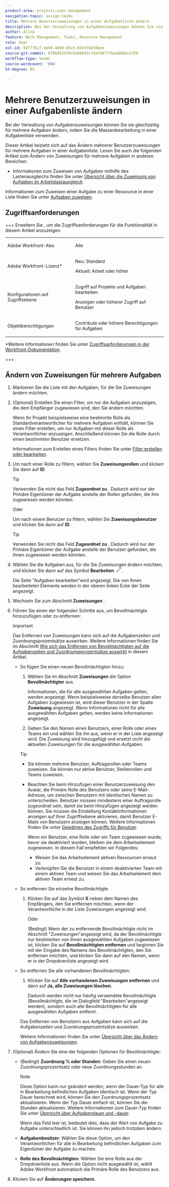 ```yaml
---
product-area: projects;user-management
navigation-topic: assign-tasks
title: Mehrere Benutzerzuweisungen in einer Aufgabenliste ändern
description: Bei der Verwaltung von Aufgabenzuweisungen können Sie sie gleichzeitig für mehrere Aufgaben ändern, indem Sie die Massenbearbeitung in einer Aufgabenliste verwenden.
author: Alina
feature: Work Management, Tasks, Resource Management
role: User
exl-id: 04f7761f-da94-4858-85c5-8dc97bd78bee
source-git-commit: 070b0525f0cb2880d3c7daf88777ba48968ce759
workflow-type: tm+mt
source-wordcount: '946'
ht-degree: 0%

---
```


# Mehrere Benutzerzuweisungen in einer Aufgabenliste ändern

<!--Audited: 07/2024-->

<!--
<p>There is a similar article in Resource Scheduling and a similar one for Issues; when things change, you might need to update all 3</p>
-->

Bei der Verwaltung von Aufgabenzuweisungen können Sie sie gleichzeitig für mehrere Aufgaben ändern, indem Sie die Massenbearbeitung in einer Aufgabenliste verwenden.

Dieser Artikel bezieht sich auf das Ändern mehrerer Benutzerzuweisungen für mehrere Aufgaben in einer Aufgabenliste. Lesen Sie auch die folgenden Artikel zum Ändern von Zuweisungen für mehrere Aufgaben in anderen Bereichen:

* Informationen zum Zuweisen von Aufgaben mithilfe des Lastenausgleichs finden Sie unter [Übersicht über die Zuweisung von Aufgaben im Arbeitslastausgleich](../../../resource-mgmt/workload-balancer/assign-work-in-workload-balancer.md).

Informationen zum Zuweisen einer Aufgabe zu einer Ressource in einer Liste finden Sie unter [Aufgaben zuweisen](../../../manage-work/tasks/assign-tasks/assign-tasks.md).

## Zugriffsanforderungen

+++ Erweitern Sie , um die Zugriffsanforderungen für die Funktionalität in diesem Artikel anzuzeigen.

<table style="table-layout:auto"> 
 <col> 
 <col> 
 <tbody> 
  <tr> 
   <td role="rowheader">Adobe Workfront-Abo</td> 
   <td> <p>Alle</p> </td> 
  </tr> 
  <tr> 
   <td role="rowheader">Adobe Workfront-Lizenz*</td> 
   <td> <p>Neu: Standard</p>
   <p>Aktuell: Arbeit oder höher</p> </td> 
  </tr> 
  <tr> 
   <td role="rowheader">Konfigurationen auf Zugriffsebene</td> 
   <td> <p>Zugriff auf Projekte und Aufgaben bearbeiten</p> <p>Anzeigen oder höherer Zugriff auf Benutzer</p>  </td> 
  </tr> 
  <tr> 
   <td role="rowheader">Objektberechtigungen</td> 
   <td> <p>Contribute oder höhere Berechtigungen für Aufgaben</p>  </td> 
  </tr> 
 </tbody> 
</table>

*Weitere Informationen finden Sie unter [Zugriffsanforderungen in der Workfront-Dokumentation](/help/quicksilver/administration-and-setup/add-users/access-levels-and-object-permissions/access-level-requirements-in-documentation.md).

+++

<!--
<div data-mc-conditions="QuicksilverOrClassic.Draft mode">
<h2>When to modify user assignments on tasks</h2>
<p>(NOTE: moved to the new article: /Content/Manage work/Tasks/Assign tasks/modify-task-assignments-overview.htm) </p>
<p>You might want to modify the user assignments for multiple tasks for a variety of reasons, including the following:</p>
<ul>
<li>Users join or leave your team</li>
<li> <p>A user takes a vacation that extends beyond task due dates</p> <note type="note">
When assigning users to work, their availability according to their schedules affects the Planned and Projected Dates of tasks. For information about schedules, see
<a href="../../../administration-and-setup/set-up-workfront/configure-timesheets-schedules/create-schedules.md" class="MCXref xref">Create a schedule</a>.
</note> </li>
<li>A specific role or user is set as the assignee for multiple tasks and you want to quickly modify all items to be assigned to a different user or role</li>
</ul>
<p><strong>How removing assignees affects task hours and allocation percentages</strong></p>
<p>(NOTE: move to the new article: /Content/Manage work/Tasks/Assign tasks/modify-task-assignments-overview.htm) </p>
<p>Removing users can affect task hours and allocation percentages. The effect that removing a user has on the task depends on the Duration Type that was selected for the task. For information about Duration&nbsp;Type, see <a href="../../../manage-work/tasks/taskdurtn/task-duration-and-duration-type.md" class="MCXref xref">Overview of Task Duration and Duration Type</a>.</p>
<p>When you delete a user from a task with the following Duration&nbsp;Types:</p>
<ul>
<li> <p><strong>Simple:</strong> The planned hours assigned to that user are subtracted from the task's total planned hours.</p> <note type="important">
<span class="s1">This could negatively affect your project plan because it changes the total planned hours for the task and the project.</span>
</note> </li>
<li><span class="s1"><strong>Effort Driven:</strong> The allocation percentage does not change for other users.</span> </li>
<li><span class="s1"><strong>Calculated Assignment:</strong> The allocation percentages of other users are adjusted so that the total equals 100%.</span> </li>
<li><span class="s1"><strong>Calculated Work:</strong> The allocation percentage does not change for other users.</span> </li>
</ul>
</div>
-->

## Ändern von Zuweisungen für mehrere Aufgaben

1. Markieren Sie die Liste mit den Aufgaben, für die Sie Zuweisungen ändern möchten.
1. (Optional) Erstellen Sie einen Filter, um nur die Aufgaben anzuzeigen, die dem Empfänger zugewiesen sind, den Sie ändern möchten.

   Wenn Ihr Projekt beispielsweise eine bestimmte Rolle als Standardverantwortlicher für mehrere Aufgaben enthält, können Sie einen Filter erstellen, um nur Aufgaben mit dieser Rolle als Verantwortlicher anzuzeigen. Anschließend können Sie die Rolle durch einen bestimmten Benutzer ersetzen.

   Informationen zum Erstellen eines Filters finden Sie unter [Filter erstellen oder bearbeiten](../../../reports-and-dashboards/reports/reporting-elements/create-filters.md).


1. Um nach einer Rolle zu filtern, wählen Sie **Zuweisungsrollen** und klicken Sie dann auf **ID**.

   >[!TIP]
   >
   >Verwenden Sie nicht das Feld **Zugeordnet zu** . Dadurch wird nur der Primäre Eigentümer der Aufgabe anstelle der Rollen gefunden, die ihm zugewiesen werden könnten.

   Oder

   Um nach einem Benutzer zu filtern, wählen Sie **Zuweisungsbenutzer** und klicken Sie dann auf **ID**.

   >[!TIP]
   >
   >Verwenden Sie nicht das Feld **Zugeordnet zu** . Dadurch wird nur der Primäre Eigentümer der Aufgabe anstelle der Benutzer gefunden, die ihnen zugewiesen werden könnten.

1. Wählen Sie die Aufgaben aus, für die Sie Zuweisungen ändern möchten, und klicken Sie dann auf das Symbol **Bearbeiten** ![](assets/edit-icon.png).

   Die Seite &quot;Aufgaben bearbeiten&quot;wird angezeigt. Die von Ihnen bearbeiteten Elemente werden in der oberen linken Ecke der Seite angezeigt.

1. Wechseln Sie zum Abschnitt **Zuweisungen** .
1. Führen Sie einen der folgenden Schritte aus, um Bevollmächtigte hinzuzufügen oder zu entfernen:

   >[!IMPORTANT]
   >
   >Das Entfernen von Zuweisungen kann sich auf die Aufgabenzeiten und Zuordnungsprozentsätze auswirken. Weitere Informationen finden Sie im Abschnitt [Wie sich das Entfernen von Bevollmächtigten auf die Aufgabenzeiten und Zuordnungsprozentsätze auswirkt](#how-removing-assignees-affects-task-hours-and-allocation-percentages) in diesem Artikel.

   * So fügen Sie einen neuen Bevollmächtigten hinzu:

      1. Wählen Sie im Abschnitt **Zuweisungen** die Option **Bevollmächtigter** aus.

         Informationen, die für alle ausgewählten Aufgaben gelten, werden angezeigt. Wenn beispielsweise derselbe Benutzer allen Aufgaben zugewiesen ist, wird dieser Benutzer in der Spalte **Zuweisung** angezeigt. Wenn Informationen nicht für alle ausgewählten Aufgaben gelten, werden keine Informationen angezeigt.

      1. Geben Sie den Namen eines Benutzers, einer Rolle oder eines Teams ein und wählen Sie ihn aus, wenn er in der Liste angezeigt wird. Die Zuweisung wird hinzugefügt und ersetzt nicht die aktuellen Zuweisungen für die ausgewählten Aufgaben.


     >[!TIP]
     >
     > * Sie können mehrere Benutzer, Auftragsrollen oder Teams zuweisen. Sie können nur aktive Benutzer, Stellenrollen und Teams zuweisen.
     >   
     > * Beachten Sie beim Hinzufügen einer Benutzerzuweisung den Avatar, die Primäre Rolle des Benutzers oder seine E-Mail-Adresse, um zwischen Benutzern mit identischen Namen zu unterscheiden. Benutzer müssen mindestens einer Auftragsrolle zugeordnet sein, damit sie beim Hinzufügen angezeigt werden können. Sie müssen die Einstellung Kontaktinformationen anzeigen auf Ihrer Zugriffsebene aktivieren, damit Benutzer E-Mails von Benutzern anzeigen können. Weitere Informationen finden Sie unter [Gewähren des Zugriffs für Benutzer](../../../administration-and-setup/add-users/configure-and-grant-access/grant-access-other-users.md).
     > 
     >   Wenn ein Benutzer, eine Rolle oder ein Team zugewiesen wurde, bevor sie deaktiviert wurden, bleiben sie dem Arbeitselement zugewiesen. In diesem Fall empfehlen wir Folgendes:
     >   
     >     * Weisen Sie das Arbeitselement aktiven Ressourcen erneut zu.
     >     * Verknüpfen Sie die Benutzer in einem deaktivierten Team mit einem aktiven Team und weisen Sie das Arbeitselement dem aktiven Team erneut zu.


   * So entfernen Sie einzelne Bevollmächtigte:

      1. Klicken Sie auf das Symbol **X** neben dem Namen des Empfängers, den Sie entfernen möchten, wenn der Verantwortliche in der Liste Zuweisungen angezeigt wird.

         Oder

         (Bedingt) Wenn der zu entfernende Bevollmächtigte nicht im Abschnitt &quot;Zuweisungen&quot;angezeigt wird, da der Bevollmächtigte nur bestimmten von Ihnen ausgewählten Aufgaben zugewiesen ist, klicken Sie auf **Bevollmächtigten entfernen** und beginnen Sie mit der Eingabe des Namens des Bevollmächtigten, den Sie entfernen möchten, und klicken Sie dann auf den Namen, wenn er in der Dropdownliste angezeigt wird.

   * So entfernen Sie alle vorhandenen Bevollmächtigten:

      1. Klicken Sie auf **Alle vorhandenen Zuweisungen entfernen** und dann auf **Ja, alle Zuweisungen löschen**.

         Dadurch werden nicht nur häufig verwendete Bevollmächtigte (Bevollmächtigte, die im Dialogfeld &quot;Bearbeiten&quot;angezeigt werden), sondern auch alle Bevollmächtigten für alle ausgewählten Aufgaben entfernt.

     Das Entfernen von Benutzern aus Aufgaben kann sich auf die Aufgabenzeiten und Zuordnungsprozentsätze auswirken.

     Weitere Informationen finden Sie unter [Übersicht über das Ändern von Aufgabenzuweisungen](../../../manage-work/tasks/assign-tasks/modify-task-assignments-overview.md).

1. (Optional) Ändern Sie eine der folgenden Optionen für Bevollmächtigte:

   * (Bedingt) **Zuordnung % oder Stunden**: Geben Sie einen neuen Zuordnungsprozentsatz oder neue Zuordnungsstunden an.

     >[!NOTE]
     >
     >Diese Option kann nur geändert werden, wenn der Dauer-Typ für alle in Bearbeitung befindlichen Aufgaben identisch ist. Wenn der Typ Dauer berechnet wird, können Sie den Zuordnungsprozentsatz aktualisieren. Wenn der Typ Dauer einfach ist, können Sie die Stunden aktualisieren. Weitere Informationen zum Dauer-Typ finden Sie unter [Übersicht über Aufgabendauer und -dauer](../../../manage-work/tasks/taskdurtn/task-duration-and-duration-type.md).
     >
     >
     >Wenn das Feld leer ist, bedeutet dies, dass der Wert von Aufgabe zu Aufgabe unterschiedlich ist. Sie können ihn jedoch trotzdem ändern.

   * **Aufgabenbesitzer**: Wählen Sie diese Option, um den Verantwortlichen für alle in Bearbeitung befindlichen Aufgaben zum Eigentümer der Aufgabe zu machen.
   * **Rolle des Bevollmächtigten**: Wählen Sie eine Rolle aus der Dropdownliste aus. Wenn die Option nicht ausgewählt ist, wählt Adobe Workfront automatisch die Primäre Rolle des Benutzers aus.

1. Klicken Sie auf **Änderungen speichern.**
